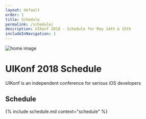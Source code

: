 ```yaml
---
layout: default
order: 1
title: Schedule
permalink: /schedule/
description: UIKonf 2018 - Schedule for May 14th & 15th
includeInNavigation: 1
---
```


<div class="headerimage uk-position-relative" style="background-image: url({{ site.baseurl }}/static/images/about_image.jpg);" data-uk-parallax="{bg: '-50'}">
  <img class="uk-invisible" src="{{ site.baseurl }}/static/images/about_image.jpg" alt="home image">
   <div class="uk-position-cover uk-flex uk-flex-center uk-flex-middle uk-flex-column">
      <div class="teaser-register">
      	<h1>UIKonf 2018 Schedule</h1>
        <p>UIKonf is an independent conference for serious iOS developers</p>
     </div>
   </div>
</div>

<div class="backshape opposite relative">
  <div class="wrapper">
        <div class="uk-width-medium-6-10 uk-container-center">
          <div class="uk-grid">
            <div class="uk-width-1-1 uk-text-center">
              <h2 class="brand-color">Schedule</h2>
            </div>
		     {% include schedule.md context="schedule" %}
           </div>
       </div>
    </div>
</div>

